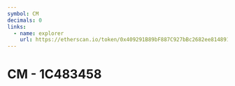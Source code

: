 ```yaml
---
symbol: CM
decimals: 0
links:
  - name: explorer
    url: https://etherscan.io/token/0x409291B89bF887C927bBc2682ee81489170083Ef
---
```


# CM - 1C483458
